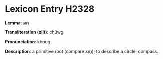 # Lexicon Entry H2328

**Lemma**: חוּג

**Transliteration (xlit)**: chûwg

**Pronunciation**: khoog

**Description**:
a primitive root (compare חָגַג); to describe a circle; compass.
